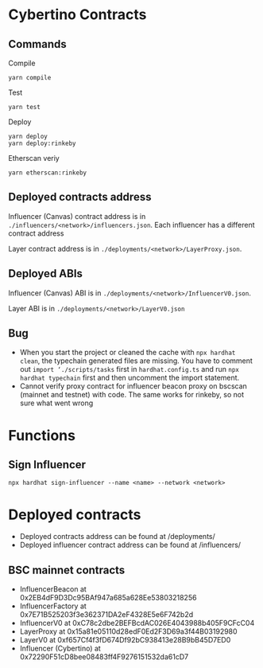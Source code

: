 # Cybertino Contracts

## Commands
Compile
```
yarn compile
```
Test
```
yarn test
```
Deploy
```
yarn deploy
yarn deploy:rinkeby
```
Etherscan veriy
```
yarn etherscan:rinkeby
```

## Deployed contracts address

Influencer (Canvas) contract address is in `./influencers/<network>/influencers.json`. Each influencer has a different contract address

Layer contract address is in `./deployments/<network>/LayerProxy.json`.

## Deployed ABIs

Influencer (Canvas) ABI is in `./deployments/<network>/InfluencerV0.json`.

Layer ABI is in `./deployments/<network>/LayerV0.json`


## Bug
- When you start the project or cleaned the cache with `npx hardhat clean`, the typechain generated files are missing. You have to comment out `import ‘./scripts/tasks` first in `hardhat.config.ts` and run `npx hardhat typechain` first and then uncomment the import statement.
- Cannot verify proxy contract for influencer beacon proxy on bscscan (mainnet and testnet) with code. The same works for rinkeby, so not sure what went wrong

# Functions
## Sign Influencer
```
npx hardhat sign-influencer --name <name> --network <network>
```

# Deployed contracts
- Deployed contracts address can be found at /deployments/<chain>
- Deployed influencer contract address can be found at /influencers/<chain>

## BSC mainnet contracts
- InfluencerBeacon at 0x2EB4dF9D3Dc95BAf947a685a628Ee53803218256
- InfluencerFactory at 0x7E71B525203f3e362371DA2eF4328E5e6F742b2d
- InfluencerV0 at 0xC78c2dbe2BEFBcdAC026E4043988b405F9CFcC04
- LayerProxy at 0x15a81e05110d28edF0Ed2F3D69a3f44B03192980
- LayerV0 at 0xf657Cf4f3fD674Df92bC938413e28B9bB45D7ED0
- Influencer (Cybertino) at 0x72290F51cD8bee08483ff4F9276151532da61cD7

